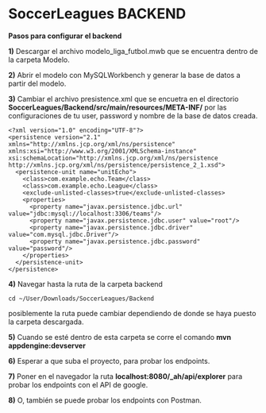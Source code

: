 # SoccerLeagues BACKEND

**Pasos para configurar el backend**

**1)** Descargar el archivo modelo_liga_futbol.mwb que se encuentra dentro de la carpeta Modelo.

**2)** Abrir el modelo con MySQLWorkbench y generar la base de datos a partir del modelo.

**3)** Cambiar el archivo presistence.xml que se encuetra en el directorio **SoccerLeagues/Backend/src/main/resources/META-INF/** por las configuraciones de tu user, password y nombre de la base de datos creada.
```
<?xml version="1.0" encoding="UTF-8"?>
<persistence version="2.1" xmlns="http://xmlns.jcp.org/xml/ns/persistence" xmlns:xsi="http://www.w3.org/2001/XMLSchema-instance" xsi:schemaLocation="http://xmlns.jcp.org/xml/ns/persistence http://xmlns.jcp.org/xml/ns/persistence/persistence_2_1.xsd">
  <persistence-unit name="unitEcho">
    <class>com.example.echo.Team</class>
    <class>com.example.echo.League</class>
    <exclude-unlisted-classes>true</exclude-unlisted-classes>
    <properties>
      <property name="javax.persistence.jdbc.url" value="jdbc:mysql://localhost:3306/teams"/>
      <property name="javax.persistence.jdbc.user" value="root"/>
      <property name="javax.persistence.jdbc.driver" value="com.mysql.jdbc.Driver"/>
      <property name="javax.persistence.jdbc.password" value="password"/>
    </properties>
  </persistence-unit>
</persistence>
```


**4)** Navegar hasta la ruta de la carpeta backend 
```
cd ~/User/Downloads/SoccerLeagues/Backend 
```
posiblemente la ruta puede cambiar dependiendo de donde se haya puesto la carpeta descargada.

**5)** Cuando se esté dentro de esta carpeta se corre el comando **mvn appdengine:devserver**

**6)** Esperar a que suba el proyecto, para probar los endpoints.

**7)** Poner en el navegador la ruta **localhost:8080/_ah/api/explorer** para probar los endpoints con el API de google.

**8)** O, también se puede probar los endpoints con Postman.

